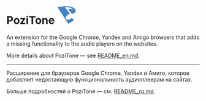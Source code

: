 PoziTone ![PoziTone](/img/pozitone-icon-48.png)
=======


An extension for the Google Chrome, Yandex and Amigo browsers that adds a missing functionality to the audio players on the websites.

More details about PoziTone — see [README_en.md](README_en.md).

---


Расширение для браузеров Google Chrome, Yandex и Амиго, которое добавляет недостающую функциональность аудиоплеерам на сайтах.

Больше подробностей о PoziTone — cм. [README_ru.md](README_ru.md).
